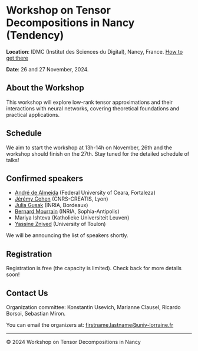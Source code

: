 

# Workshop on Tensor Decompositions in Nancy (Tendency)

**Location**: IDMC (Institut des Sciences du Digital), Nancy, France.  [How to get there](https://www.openstreetmap.org/directions?engine=fossgis_osrm_foot&route=48.68979%2C6.17514%3B48.69743%2C6.17170#map=16/48.69352/6.17392)

**Date**: 26 and 27 November, 2024.

## About the Workshop
This workshop will explore low-rank tensor approximations and their interactions with neural networks, covering theoretical foundations and practical applications. 

## Schedule
We aim to start the workshop at 13h-14h on November, 26th and the workshop should finish on the 27th. Stay tuned for the detailed schedule of talks!

## Confirmed speakers
- [André de Almeida](https://professors.gtel.ufc.br/andre/) (Federal University of Ceara, Fortaleza)
- [Jérémy Cohen](https://jeremy-e-cohen.jimdofree.com) (CNRS-CREATIS, Lyon)
- [Julia Gusak](https://juliagusak.github.io) (INRIA, Bordeaux)
- [Bernard Mourrain](https://www-sop.inria.fr/members/Bernard.Mourrain/) (INRIA, Sophia-Antipolis)
- Mariya Ishteva (Katholieke Universiteit Leuven)
- [Yassine Zniyed](https://yzniyed.blogspot.com/p/about-me.html) (University of Toulon)

We will be announcing the list of speakers shortly.

## Registration
Registration is free (the capacity is limited). Check back for more details soon!

## Contact Us

Organization committee: Konstantin Usevich, Marianne Clausel, Ricardo Borsoi, Sebastian Miron. 

You can email the organizers at: [firstname.lastname@univ-lorraine.fr](firstname.lastname@univ-lorraine.fr)

---

&copy; 2024 Workshop on Tensor Decompositions in Nancy
